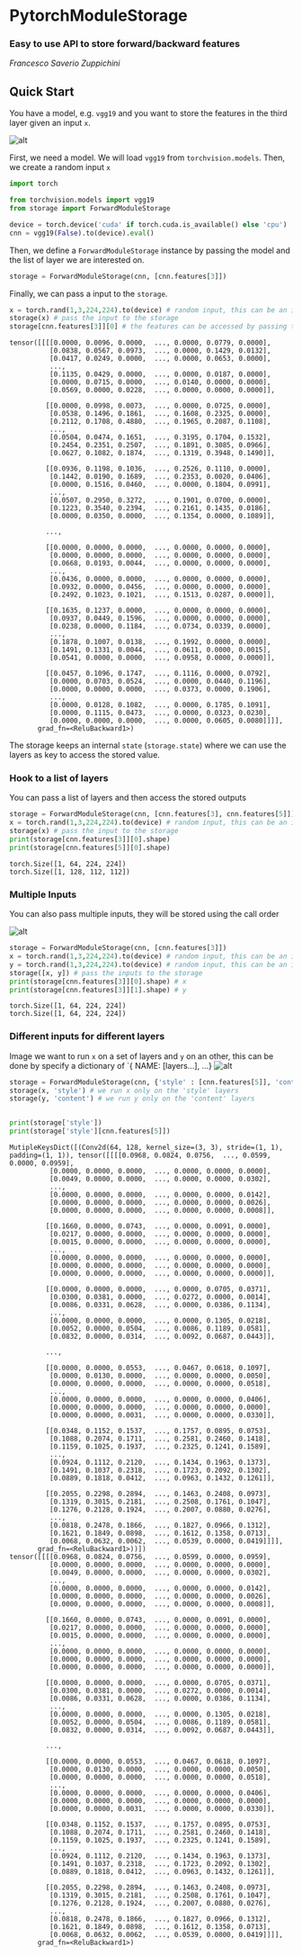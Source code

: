 # PytorchModuleStorage
### Easy to use API to store forward/backward features
*Francesco Saverio Zuppichini*

## Quick Start

You have a model, e.g. `vgg19` and you want to store the features in the third layer given an input `x`. 

![alt](https://raw.githubusercontent.com/FrancescoSaverioZuppichini/PytorchModuleStorage/master/images/vgg-19.png)

First, we need a model. We will load `vgg19` from `torchvision.models`. Then, we create a random input `x`


```python
import torch

from torchvision.models import vgg19
from storage import ForwardModuleStorage

device = torch.device('cuda' if torch.cuda.is_available() else 'cpu')
cnn = vgg19(False).to(device).eval()
```

Then, we define a `ForwardModuleStorage` instance by passing the model and the list of layer we are interested on.


```python
storage = ForwardModuleStorage(cnn, [cnn.features[3]])
```

Finally, we can pass a input to the `storage`.


```python
x = torch.rand(1,3,224,224).to(device) # random input, this can be an image
storage(x) # pass the input to the storage
storage[cnn.features[3]][0] # the features can be accessed by passing the layer as a key
```




    tensor([[[[0.0000, 0.0096, 0.0000,  ..., 0.0000, 0.0779, 0.0000],
              [0.0838, 0.0567, 0.0973,  ..., 0.0000, 0.1429, 0.0132],
              [0.0417, 0.0249, 0.0000,  ..., 0.0000, 0.0653, 0.0000],
              ...,
              [0.1135, 0.0429, 0.0000,  ..., 0.0000, 0.0187, 0.0000],
              [0.0000, 0.0715, 0.0000,  ..., 0.0140, 0.0000, 0.0000],
              [0.0569, 0.0000, 0.0228,  ..., 0.0000, 0.0000, 0.0000]],
    
             [[0.0000, 0.0998, 0.0073,  ..., 0.0000, 0.0725, 0.0000],
              [0.0538, 0.1496, 0.1861,  ..., 0.1608, 0.2325, 0.0000],
              [0.2112, 0.1708, 0.4880,  ..., 0.1965, 0.2087, 0.1108],
              ...,
              [0.0504, 0.0474, 0.1651,  ..., 0.3195, 0.1704, 0.1532],
              [0.2454, 0.2351, 0.2507,  ..., 0.1891, 0.3085, 0.0966],
              [0.0627, 0.1082, 0.1874,  ..., 0.1319, 0.3948, 0.1490]],
    
             [[0.0936, 0.1198, 0.1036,  ..., 0.2526, 0.1110, 0.0000],
              [0.1442, 0.0190, 0.1689,  ..., 0.2353, 0.0020, 0.0406],
              [0.0000, 0.1516, 0.0460,  ..., 0.0000, 0.1804, 0.0991],
              ...,
              [0.0507, 0.2950, 0.3272,  ..., 0.1901, 0.0700, 0.0000],
              [0.1223, 0.3540, 0.2394,  ..., 0.2161, 0.1435, 0.0186],
              [0.0000, 0.0350, 0.0000,  ..., 0.1354, 0.0000, 0.1089]],
    
             ...,
    
             [[0.0000, 0.0000, 0.0000,  ..., 0.0000, 0.0000, 0.0000],
              [0.0000, 0.0000, 0.0000,  ..., 0.0000, 0.0000, 0.0000],
              [0.0668, 0.0193, 0.0044,  ..., 0.0000, 0.0000, 0.0000],
              ...,
              [0.0436, 0.0000, 0.0000,  ..., 0.0000, 0.0000, 0.0000],
              [0.0932, 0.0000, 0.0456,  ..., 0.0000, 0.0000, 0.0000],
              [0.2492, 0.1023, 0.1021,  ..., 0.1513, 0.0287, 0.0000]],
    
             [[0.1635, 0.1237, 0.0000,  ..., 0.0000, 0.0000, 0.0000],
              [0.0937, 0.0449, 0.1596,  ..., 0.0000, 0.0000, 0.0000],
              [0.0238, 0.0000, 0.1184,  ..., 0.0734, 0.0339, 0.0000],
              ...,
              [0.1878, 0.1007, 0.0138,  ..., 0.1992, 0.0000, 0.0000],
              [0.1491, 0.1331, 0.0044,  ..., 0.0611, 0.0000, 0.0015],
              [0.0541, 0.0000, 0.0000,  ..., 0.0958, 0.0000, 0.0000]],
    
             [[0.0457, 0.1096, 0.1747,  ..., 0.1116, 0.0000, 0.0792],
              [0.0000, 0.0703, 0.0524,  ..., 0.0000, 0.0440, 0.1196],
              [0.0000, 0.0000, 0.0000,  ..., 0.0373, 0.0000, 0.1906],
              ...,
              [0.0000, 0.0128, 0.1082,  ..., 0.0000, 0.1785, 0.1091],
              [0.0000, 0.1115, 0.0473,  ..., 0.0000, 0.0323, 0.0230],
              [0.0000, 0.0000, 0.0000,  ..., 0.0000, 0.0605, 0.0080]]]],
           grad_fn=<ReluBackward1>)



The storage keeps an internal `state` (`storage.state`) where we can use the layers as key to access the stored value.

### Hook to a list of layers
You can pass a list of layers and then access the stored outputs


```python
storage = ForwardModuleStorage(cnn, [cnn.features[3], cnn.features[5]])
x = torch.rand(1,3,224,224).to(device) # random input, this can be an image
storage(x) # pass the input to the storage
print(storage[cnn.features[3]][0].shape)
print(storage[cnn.features[5]][0].shape)
```

    torch.Size([1, 64, 224, 224])
    torch.Size([1, 128, 112, 112])


### Multiple Inputs

You can also pass multiple inputs, they will be stored using the call order

![alt](https://raw.githubusercontent.com/FrancescoSaverioZuppichini/PytorchModuleStorage/master/images/vgg-19-1.png)


```python
storage = ForwardModuleStorage(cnn, [cnn.features[3]])
x = torch.rand(1,3,224,224).to(device) # random input, this can be an image
y = torch.rand(1,3,224,224).to(device) # random input, this can be an image
storage([x, y]) # pass the inputs to the storage
print(storage[cnn.features[3]][0].shape) # x
print(storage[cnn.features[3]][1].shape) # y
```

    torch.Size([1, 64, 224, 224])
    torch.Size([1, 64, 224, 224])


### Different inputs for different layers
Image we want to run `x` on a set of layers and `y` on an other, this can be done by specify a dictionary of `{ NAME: [layers...], ...}
![alt](https://raw.githubusercontent.com/FrancescoSaverioZuppichini/PytorchModuleStorage/master/images/vgg-19-2.png)


```python
storage = ForwardModuleStorage(cnn, {'style' : [cnn.features[5]], 'content' : [cnn.features[5], cnn.features[10]]})
storage(x, 'style') # we run x only on the 'style' layers
storage(y, 'content') # we run y only on the 'content' layers


print(storage['style']) 
print(storage['style'][cnn.features[5]])
```

    MutipleKeysDict([(Conv2d(64, 128, kernel_size=(3, 3), stride=(1, 1), padding=(1, 1)), tensor([[[[0.0968, 0.0824, 0.0756,  ..., 0.0599, 0.0000, 0.0959],
              [0.0000, 0.0000, 0.0000,  ..., 0.0000, 0.0000, 0.0000],
              [0.0049, 0.0000, 0.0000,  ..., 0.0000, 0.0000, 0.0302],
              ...,
              [0.0000, 0.0000, 0.0000,  ..., 0.0000, 0.0000, 0.0142],
              [0.0000, 0.0000, 0.0000,  ..., 0.0000, 0.0000, 0.0026],
              [0.0000, 0.0000, 0.0000,  ..., 0.0000, 0.0000, 0.0008]],
    
             [[0.1660, 0.0000, 0.0743,  ..., 0.0000, 0.0091, 0.0000],
              [0.0217, 0.0000, 0.0000,  ..., 0.0000, 0.0000, 0.0000],
              [0.0015, 0.0000, 0.0000,  ..., 0.0000, 0.0000, 0.0000],
              ...,
              [0.0000, 0.0000, 0.0000,  ..., 0.0000, 0.0000, 0.0000],
              [0.0000, 0.0000, 0.0000,  ..., 0.0000, 0.0000, 0.0000],
              [0.0000, 0.0000, 0.0000,  ..., 0.0000, 0.0000, 0.0000]],
    
             [[0.0000, 0.0000, 0.0000,  ..., 0.0000, 0.0705, 0.0371],
              [0.0300, 0.0381, 0.0000,  ..., 0.0272, 0.0000, 0.0014],
              [0.0086, 0.0331, 0.0628,  ..., 0.0000, 0.0386, 0.1134],
              ...,
              [0.0000, 0.0000, 0.0000,  ..., 0.0000, 0.1305, 0.0218],
              [0.0052, 0.0000, 0.0504,  ..., 0.0086, 0.1189, 0.0581],
              [0.0832, 0.0000, 0.0314,  ..., 0.0092, 0.0687, 0.0443]],
    
             ...,
    
             [[0.0000, 0.0000, 0.0553,  ..., 0.0467, 0.0618, 0.1097],
              [0.0000, 0.0130, 0.0000,  ..., 0.0000, 0.0000, 0.0050],
              [0.0000, 0.0000, 0.0000,  ..., 0.0000, 0.0000, 0.0518],
              ...,
              [0.0000, 0.0000, 0.0000,  ..., 0.0000, 0.0000, 0.0406],
              [0.0000, 0.0000, 0.0000,  ..., 0.0000, 0.0000, 0.0000],
              [0.0000, 0.0000, 0.0031,  ..., 0.0000, 0.0000, 0.0330]],
    
             [[0.0348, 0.1152, 0.1537,  ..., 0.1757, 0.0895, 0.0753],
              [0.1088, 0.2074, 0.1711,  ..., 0.2581, 0.2460, 0.1418],
              [0.1159, 0.1025, 0.1937,  ..., 0.2325, 0.1241, 0.1589],
              ...,
              [0.0924, 0.1112, 0.2120,  ..., 0.1434, 0.1963, 0.1373],
              [0.1491, 0.1037, 0.2318,  ..., 0.1723, 0.2092, 0.1302],
              [0.0889, 0.1818, 0.0412,  ..., 0.0963, 0.1432, 0.1261]],
    
             [[0.2055, 0.2298, 0.2894,  ..., 0.1463, 0.2408, 0.0973],
              [0.1319, 0.3015, 0.2181,  ..., 0.2508, 0.1761, 0.1047],
              [0.1276, 0.2128, 0.1924,  ..., 0.2007, 0.0880, 0.0276],
              ...,
              [0.0818, 0.2478, 0.1866,  ..., 0.1827, 0.0966, 0.1312],
              [0.1621, 0.1849, 0.0898,  ..., 0.1612, 0.1358, 0.0713],
              [0.0068, 0.0632, 0.0062,  ..., 0.0539, 0.0000, 0.0419]]]],
           grad_fn=<ReluBackward1>))])
    tensor([[[[0.0968, 0.0824, 0.0756,  ..., 0.0599, 0.0000, 0.0959],
              [0.0000, 0.0000, 0.0000,  ..., 0.0000, 0.0000, 0.0000],
              [0.0049, 0.0000, 0.0000,  ..., 0.0000, 0.0000, 0.0302],
              ...,
              [0.0000, 0.0000, 0.0000,  ..., 0.0000, 0.0000, 0.0142],
              [0.0000, 0.0000, 0.0000,  ..., 0.0000, 0.0000, 0.0026],
              [0.0000, 0.0000, 0.0000,  ..., 0.0000, 0.0000, 0.0008]],
    
             [[0.1660, 0.0000, 0.0743,  ..., 0.0000, 0.0091, 0.0000],
              [0.0217, 0.0000, 0.0000,  ..., 0.0000, 0.0000, 0.0000],
              [0.0015, 0.0000, 0.0000,  ..., 0.0000, 0.0000, 0.0000],
              ...,
              [0.0000, 0.0000, 0.0000,  ..., 0.0000, 0.0000, 0.0000],
              [0.0000, 0.0000, 0.0000,  ..., 0.0000, 0.0000, 0.0000],
              [0.0000, 0.0000, 0.0000,  ..., 0.0000, 0.0000, 0.0000]],
    
             [[0.0000, 0.0000, 0.0000,  ..., 0.0000, 0.0705, 0.0371],
              [0.0300, 0.0381, 0.0000,  ..., 0.0272, 0.0000, 0.0014],
              [0.0086, 0.0331, 0.0628,  ..., 0.0000, 0.0386, 0.1134],
              ...,
              [0.0000, 0.0000, 0.0000,  ..., 0.0000, 0.1305, 0.0218],
              [0.0052, 0.0000, 0.0504,  ..., 0.0086, 0.1189, 0.0581],
              [0.0832, 0.0000, 0.0314,  ..., 0.0092, 0.0687, 0.0443]],
    
             ...,
    
             [[0.0000, 0.0000, 0.0553,  ..., 0.0467, 0.0618, 0.1097],
              [0.0000, 0.0130, 0.0000,  ..., 0.0000, 0.0000, 0.0050],
              [0.0000, 0.0000, 0.0000,  ..., 0.0000, 0.0000, 0.0518],
              ...,
              [0.0000, 0.0000, 0.0000,  ..., 0.0000, 0.0000, 0.0406],
              [0.0000, 0.0000, 0.0000,  ..., 0.0000, 0.0000, 0.0000],
              [0.0000, 0.0000, 0.0031,  ..., 0.0000, 0.0000, 0.0330]],
    
             [[0.0348, 0.1152, 0.1537,  ..., 0.1757, 0.0895, 0.0753],
              [0.1088, 0.2074, 0.1711,  ..., 0.2581, 0.2460, 0.1418],
              [0.1159, 0.1025, 0.1937,  ..., 0.2325, 0.1241, 0.1589],
              ...,
              [0.0924, 0.1112, 0.2120,  ..., 0.1434, 0.1963, 0.1373],
              [0.1491, 0.1037, 0.2318,  ..., 0.1723, 0.2092, 0.1302],
              [0.0889, 0.1818, 0.0412,  ..., 0.0963, 0.1432, 0.1261]],
    
             [[0.2055, 0.2298, 0.2894,  ..., 0.1463, 0.2408, 0.0973],
              [0.1319, 0.3015, 0.2181,  ..., 0.2508, 0.1761, 0.1047],
              [0.1276, 0.2128, 0.1924,  ..., 0.2007, 0.0880, 0.0276],
              ...,
              [0.0818, 0.2478, 0.1866,  ..., 0.1827, 0.0966, 0.1312],
              [0.1621, 0.1849, 0.0898,  ..., 0.1612, 0.1358, 0.0713],
              [0.0068, 0.0632, 0.0062,  ..., 0.0539, 0.0000, 0.0419]]]],
           grad_fn=<ReluBackward1>)

